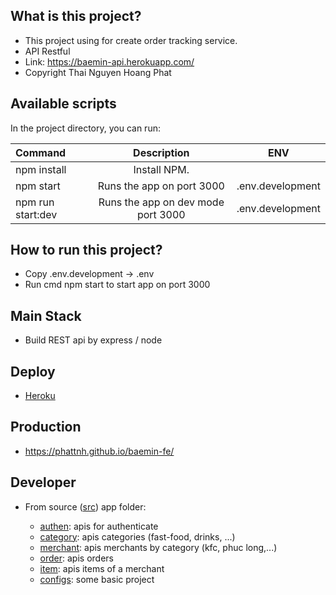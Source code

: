 ## What is this project?

- This project using for create order tracking service.
- API Restful
- Link: https://baemin-api.herokuapp.com/
- Copyright Thai Nguyen Hoang Phat

## Available scripts

In the project directory, you can run:

| Command     |        Description        |       ENV        |
| :---------- | :-----------------------: | :--------------: |
| npm install |       Install NPM.        |
| npm start        | Runs the app on port 3000 | .env.development |
| npm run start:dev        | Runs the app on dev mode port 3000 | .env.development |

## How to run this project?

- Copy .env.development -> .env
- Run cmd npm start to start app on port 3000

## Main Stack

- Build REST api by express / node

## Deploy

- [Heroku](https://dashboard.heroku.com/apps/baemin-apis)

## Production

- https://phattnh.github.io/baemin-fe/

## Developer

- From source ([src](./src/)) app folder:

  - [authen](./src/authen/): apis for authenticate
  - [category](./src/category/): apis categories (fast-food, drinks, ...)
  - [merchant](./src/merchant/): apis merchants by category (kfc, phuc long,...)
  - [order](./src/hooks/): apis orders
  - [item](./src/item/): apis items of a merchant
  - [configs](./src/configs/): some basic project

